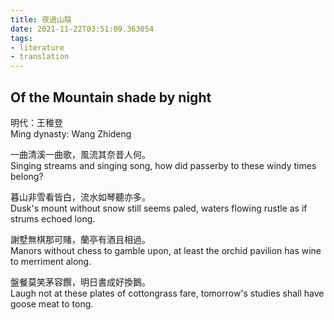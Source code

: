 ```yaml
---
title: 夜過山陰
date: 2021-11-22T03:51:09.363054
tags:
- literature
- translation
---
```

## Of the Mountain shade by night

明代：王稚登\
Ming dynasty: Wang Zhideng

一曲清溪一曲歌，風流其奈昔人何。\
Singing streams and singing song, how did passerby to these windy times belong?

暮山非雪看皆白，流水如琴聽亦多。\
Dusk's mount without snow still seems paled, waters flowing rustle as if strums echoed long.

謝墅無棋那可賭，蘭亭有酒且相過。\
Manors without chess to gamble upon, at least the orchid pavilion has wine to merriment along. 

盤餐莫笑茅容饌，明日書成好換鵝。\
Laugh not at these plates of cottongrass fare, tomorrow's studies shall have goose meat to tong. 
